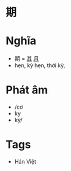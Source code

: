 # 期

# Nghĩa
* 期 = [其](其.md) [月](月.md)
* hẹn, kỳ hẹn, thời kỳ,

# Phát âm
* /cơ
*  ky
*  kỳ/

# Tags
* Hán Việt

